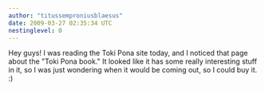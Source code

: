 ```yaml
---
author: "titussemproniusblaesus"
date: 2009-03-27 02:35:34 UTC
nestinglevel: 0
---
```

Hey guys! I was reading the Toki Pona site today, and I noticed that page about the "Toki Pona book." It looked like it has some really interesting stuff in it, so I was just wondering when it would be coming out, so I could buy it. :)